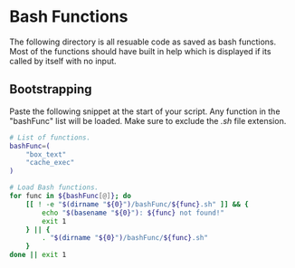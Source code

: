 # Bash Functions

The following directory is all resuable code as saved as bash functions. Most
of the functions should have built in help which is displayed if its called
by itself with no input.

## Bootstrapping

Paste the following snippet at the start of your script. Any function in the
"bashFunc" list will be loaded. Make sure to exclude the _.sh_ file extension.

```bash
# List of functions.
bashFunc=(
    "box_text"
    "cache_exec"
)

# Load Bash functions.
for func in ${bashFunc[@]}; do
    [[ ! -e "$(dirname "${0}")/bashFunc/${func}.sh" ]] && {
        echo "$(basename "${0}"): ${func} not found!"
        exit 1
    } || {
        . "$(dirname "${0}")/bashFunc/${func}.sh"
    }
done || exit 1
```
